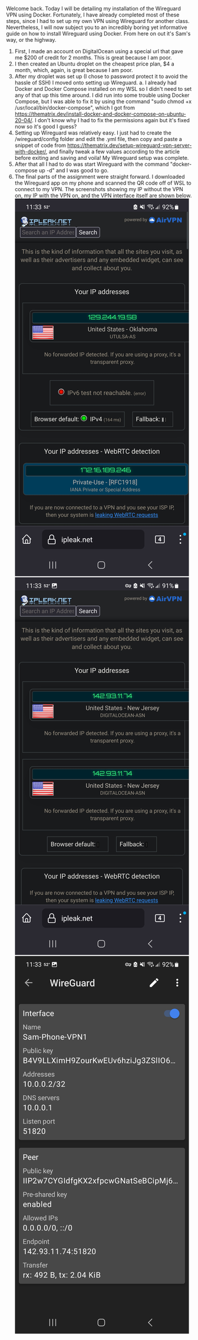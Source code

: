 Welcome back. Today I will be detailing my installation of the Wireguard VPN using Docker. Fortunately, I have already completed most of these steps, since I had to set up my own VPN using Wireguard for another class. Nevertheless, I will now subject you to an incredibly boring yet informative guide on how to install Wireguard using Docker. From here on out it's Sam's way, or the highway.

1. First, I made an account on DigitalOcean using a special url that gave me $200 of credit for 2 months. This is great because I am poor.
2. I then created an Ubuntu droplet on the cheapest price plan, $4 a month, which, again, is great because I am poor.
3. After my droplet was set up (I chose to password protect it to avoid the hassle of SSH) I moved onto setting up Wireguard.
  a. I already had Docker and Docker Compose installed on my WSL so I didn't need to set any of that up this time around. I did run into some trouble using Docker Compose, but I was able to fix it by using the command "sudo chmod +x /usr/local/bin/docker-compose", which I got from https://thematrix.dev/install-docker-and-docker-compose-on-ubuntu-20-04/. I don't know why I had to fix the permissions again but it's fixed now so it's good I guess?
4. Setting up Wireguard was relatively easy. I just had to create the /wireguard/config folder and edit the .yml file, then copy and paste a snippet of code from https://thematrix.dev/setup-wireguard-vpn-server-with-docker/, and finally tweak a few values according to the article before exiting and saving and voila! My Wireguard setup was complete.
5. After that all I had to do was start Wireguard with the command "docker-compose up -d" and I was good to go.
6. The final parts of the assignment were straight forward. I downloaded the Wireguard app on my phone and scanned the QR code off of WSL to connect to my VPN. The screenshots showing my IP without the VPN on, my IP with the VPN on, and the VPN interface itself are shown below.
![SSH SC](docs/assets/wireguard_no_vpn.jpg)
![SSH SC](docs/assets/wireguard_with_vpn.jpg)
![SSH SC](docs/assets/wireguard_phone_interface.jpg)
